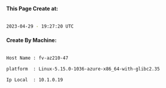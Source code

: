 
   
#### This Page Create at:

```bash

2023-04-29 - 19:27:20 UTC

```

#### Create By Machine:

```bash

Host Name : fv-az210-47

platform  : Linux-5.15.0-1036-azure-x86_64-with-glibc2.35

Ip Local  : 10.1.0.19

```

